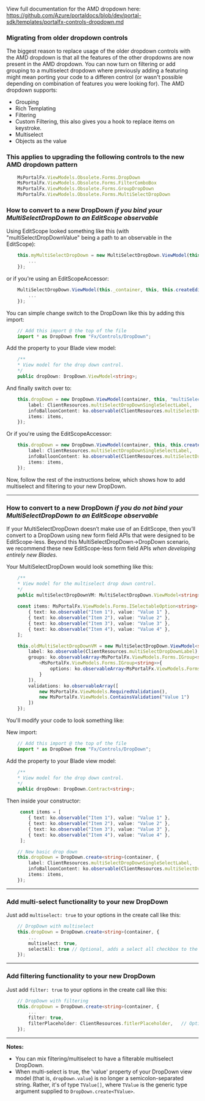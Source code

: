 View full documentation for the AMD dropdown here: https://github.com/Azure/portaldocs/blob/dev/portal-sdk/templates/portalfx-controls-dropdown.md

<a name="migrating-from-older-dropdown-controls"></a>
### Migrating from older dropdown controls
The biggest reason to replace usage of the older dropdown controls with the AMD dropdown is that all the features
of the other dropdowns are now present in the AMD dropdown. You can now turn on filtering or add grouping to a 
multiselect dropdown where previously adding a featuring might mean porting your code to a differen control (or 
wasn't possible depending on combination of features you were looking for). The AMD dropdown supports:

- Grouping
- Rich Templating
- Filtering 
- Custom Filtering, this also gives you a hook to replace items on keystroke.
- Multiselect
- Objects as the value

<a name="this-applies-to-upgrading-the-following-controls-to-the-new-amd-dropdown-pattern"></a>
### This applies to upgrading the following controls to the new AMD dropdown pattern

```typescript
    MsPortalFx.ViewModels.Obsolete.Forms.DropDown
    MsPortalFx.ViewModels.Obsolete.Forms.FilterComboBox
    MsPortalFx.ViewModels.Obsolete.Forms.GroupDropDown
    MsPortalFx.ViewModels.Obsolete.Forms.MultiSelectDropDown
```

<a name="how-to-convert-to-a-new-dropdown-_if-you-bind-your-multiselectdropdown-to-an-editscope-observable_"></a>
### How to convert to a new DropDown <em>if you bind your MultiSelectDropDown to an EditScope observable</em>

Using EditScope looked something like this (with "multiSelectDropDownValue"  being a path to an observable in the EditScope):

```typescript
    this.myMultiSelectDropDown = new MultiSelectDropDown.ViewModel(this._container, this, "multiSelectDropDownValue", {
        ...
    });
```

or if you're using an EditScopeAccessor:

```typescript
    MultiSelectDropDown.ViewModel(this._container, this, this.createEditScopeAccessor<string>((data) => { return data.multiSelectDropDownValue; }), {
        ...
    });
```

You can simple change switch to the DropDown like this by adding this import:

```typescript
    // Add this import @ the top of the file
    import * as DropDown from "Fx/Controls/DropDown";
```

Add the property to your Blade view model:

```typescript
    /**
    * View model for the drop down control.
    */
    public dropDown: DropDown.ViewModel<string>; 
```

And finally switch over to: 

```typescript
    this.dropDown = new DropDown.ViewModel(container, this, "multiSelectDropDownValue" {
    	label: ClientResources.multiSelectDropDownSingleSelectLabel,
    	infoBalloonContent: ko.observable(ClientResources.multiSelectDropDownInfoBalloon),
    	items: items,
    });
```

Or if you're using the EditScopeAccessor:

```typescript
    this.dropDown = new DropDown.ViewModel(container, this, this.createEditScopeAccessor<string>((data) => { return data.multiSelectDropDownValue; }) {
    	label: ClientResources.multiSelectDropDownSingleSelectLabel,
    	infoBalloonContent: ko.observable(ClientResources.multiSelectDropDownInfoBalloon),
    	items: items,
    });
```


Now, follow the rest of the instructions below, which shows how to add multiselect and filtering to your new DropDown.

-----------------------------------------------------------------

<a name="how-to-convert-to-a-new-dropdown-_if-you-do-not-bind-your-multiselectdropdown-to-an-editscope-observable_"></a>
### How to convert to a new DropDown <em>if you do not bind your MultiSelectDropDown to an EditScope observable</em>

If your MultiSelectDropDown doesn’t make use of an EditScope, then you’ll convert to a DropDown using new form field APIs that were designed to be EditScope-less.  Beyond this MultiSelectDropDown->DropDown scenario, we recommend these new EditScope-less form field APIs _when developing entirely new Blades_.

Your MultiSelectDropDown would look something like this:
```typescript
    /**
    * View model for the multiselect drop down control.
    */
    public multiSelectDropDownVM: MultiSelectDropDown.ViewModel<string>;
        
    const items: MsPortalFx.ViewModels.Forms.ISelectableOption<string>[] = [
    	{ text: ko.observable("Item 1"), value: "Value 1" },
    	{ text: ko.observable("Item 2"), value: "Value 2" },
    	{ text: ko.observable("Item 3"), value: "Value 3" },
    	{ text: ko.observable("Item 4"), value: "Value 4" },
    ];

    this.oldMultiSelectDropDownVM = new MultiSelectDropDown.ViewModel<string>(container, {
    	label: ko.observable(ClientResources.multiSelectDropDownLabel),
    	groups: ko.observableArray<MsPortalFx.ViewModels.Forms.IGroup<string>>([
    		<MsPortalFx.ViewModels.Forms.IGroup<string>>{
    			options: ko.observableArray<MsPortalFx.ViewModels.Forms.ISelectableOption<string>>(items)
    		}
    	]),
    	validations: ko.observableArray([
    		new MsPortalFx.ViewModels.RequiredValidation(),
    		new MsPortalFx.ViewModels.ContainsValidation("Value 1")
    	])
    });
```

You'll modify your code to look something like:

New import:
```typescript
    // Add this import @ the top of the file
    import * as DropDown from "Fx/Controls/DropDown";
```

Add the property to your Blade view model:
```typescript
    /**
    * View model for the drop down control.
    */
    public dropDown: DropDown.Contract<string>;
```

Then inside your constructor: 
   
```typescript
     const items = [ 
        { text: ko.observable("Item 1"), value: "Value 1" },
        { text: ko.observable("Item 2"), value: "Value 2" },
        { text: ko.observable("Item 3"), value: "Value 3" },
        { text: ko.observable("Item 4"), value: "Value 4" },
     ];

    // New basic drop down 
    this.dropDown = DropDown.create<string>(container, {
    	label: ClientResources.multiSelectDropDownSingleSelectLabel,
    	infoBalloonContent: ko.observable(ClientResources.multiSelectDropDownInfoBalloon), 
    	items: items, 
    });
```

-----------------------------------------------------------------
<a name="add-multi-select-functionality-to-your-new-dropdown"></a>
### Add multi-select functionality to your new DropDown

Just add `multiselect: true` to your options in the create call like this:

```typescript
    // DropDown with multiselect
    this.dropDown = DropDown.create<string>(container, {
    	...
    	multiselect: true,
    	selectAll: true // Optional, adds a select all checkbox to the top of the dropdown popup.
    });
```

-----------------------------------------------------------------
<a name="add-filtering-functionality-to-your-new-dropdown"></a>
### Add filtering functionality to your new DropDown

Just add `filter: true` to your options in the create call like this:
  
```typescript
    // DropDown with filtering
    this.dropDown = DropDown.create<string>(container, {
        ...
        filter: true,
        filterPlaceholder: ClientResources.fitlerPlaceholder,   // Optional if you want placeholder text in the filter text box.
    });
```

-----------------------------------------------------------------
**Notes:**
 - You can mix filtering/multiselect to have a filterable multiselect DropDown.
 - When multi-select is true, the 'value' property of your DropDown view model (that is, `dropDown.value`) is no longer a semicolon-separated string. Rather, it's of type `TValue[]`, where `TValue` is the generic type argument supplied to `DropDown.create<TValue>`.

